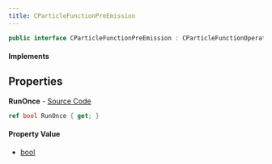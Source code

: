```yaml
---
title: CParticleFunctionPreEmission
---
```


```csharp
public interface CParticleFunctionPreEmission : CParticleFunctionOperator, CParticleFunction, ISchemaClass<CParticleFunction>, ISchemaClass<CParticleFunctionOperator>, ISchemaClass<CParticleFunctionPreEmission>, ISchemaField, ISchemaClass, INativeHandle
```

#### Implements

## Properties

**RunOnce** - [Source Code](https://github.com/swiftly-solution/swiftlys2/blob/main/managed/src/SwiftlyS2.Generated/Schemas/Interfaces/CParticleFunctionPreEmission.cs#L16)

```csharp
ref bool RunOnce { get; }
```

#### Property Value

- [bool](https://learn.microsoft.com/dotnet/api/system.boolean)

